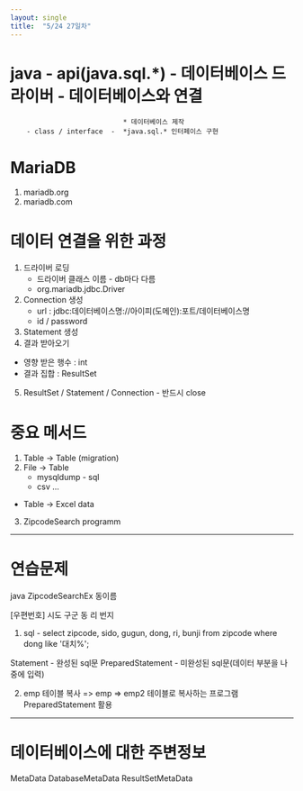```yaml
---
layout: single
title:  "5/24 27일차"
---
```


# java  -  api(java.sql.*)  -  데이터베이스 드라이버  -  데이터베이스와 연결
                                * 데이터베이스 제작
        - class / interface  -  *java.sql.* 인터페이스 구현

# MariaDB
1. mariadb.org
2. mariadb.com
   
# 데이터 연결을 위한 과정
1. 드라이버 로딩
   - 드라이버 클래스 이름 - db마다 다름
   - org.mariadb.jdbc.Driver     
3. Connection 생성
   - url  :  jdbc:데이터베이스명://아이피(도메인):포트/데이터베이스명
   - id / password
5. Statement 생성
6. 결과 받아오기
- 영향 받은 행수   : int
- 결과 집합  : ResultSet
5. ResultSet / Statement / Connection - 반드시 close

# 중요 메서드
1. Table -> Table (migration)
2. File -> Table
      - mysqldump - sql
      - csv ...
* Table -> Excel data
3. ZipcodeSearch programm
---
# 연습문제
java ZipcodeSearchEx 동이름

[우편번호] 시도 구군 동 리 번지

1. sql - select zipcode, sido, gugun, dong, ri, bunji from zipcode where dong like '대치%';

Statement  -  완성된 sql문
PreparedStatement  -  미완성된 sql문(데이터 부분을 나중에 입력)

2. emp 테이블 복사
=> emp => emp2 테이블로 복사하는 프로그램 PreparedStatement 활용
---   

# 데이터베이스에 대한 주변정보
MetaData
        DatabaseMetaData
        ResultSetMetaData











